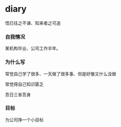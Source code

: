# diary

悟已往之不谏、知来者之可追

### 自我情况

某机构毕业、公司工作半年。

### 为什么写

常觉自己学了很多、一天做了很多事、但是好像又什么没做

常觉得自己知识匮乏

吾日三省吾身

### 目标

为公司挣一个小目标